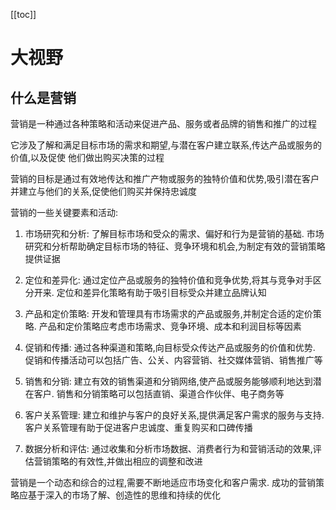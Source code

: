 [[toc]]

# 大视野

## 什么是营销

营销是一种通过各种策略和活动来促进产品、服务或者品牌的销售和推广的过程

它涉及了解和满足目标市场的需求和期望,与潜在客户建立联系,传达产品或服务的价值,以及促使
他们做出购买决策的过程

营销的目标是通过有效地传达和推广产物或服务的独特价值和优势,吸引潜在客户并建立与他们的关系,促使他们购买并保持忠诚度

营销的一些关键要素和活动:

1. 市场研究和分析: 了解目标市场和受众的需求、偏好和行为是营销的基础. 市场研究和分析帮助确定目标市场的特征、竞争环境和机会,为制定有效的营销策略提供证据

2. 定位和差异化: 通过定位产品或服务的独特价值和竞争优势,将其与竞争对手区分开来. 定位和差异化策略有助于吸引目标受众并建立品牌认知

3. 产品和定价策略: 开发和管理具有市场需求的产品或服务,并制定合适的定价策略. 产品和定价策略应考虑市场需求、竞争环境、成本和利润目标等因素

4. 促销和传播: 通过各种渠道和策略,向目标受众传达产品或服务的价值和优势. 促销和传播活动可以包括广告、公关、内容营销、社交媒体营销、销售推广等

5. 销售和分销: 建立有效的销售渠道和分销网络,使产品或服务能够顺利地达到潜在客户. 销售和分销策略可以包括直销、渠道合作伙伴、电子商务等

6. 客户关系管理: 建立和维护与客户的良好关系,提供满足客户需求的服务与支持. 客户关系管理有助于促进客户忠诚度、重复购买和口碑传播

7. 数据分析和评估: 通过收集和分析市场数据、消费者行为和营销活动的效果,评估营销策略的有效性,并做出相应的调整和改进

营销是一个动态和综合的过程,需要不断地适应市场变化和客户需求. 成功的营销策略应基于深入的市场了解、创造性的思维和持续的优化

## 